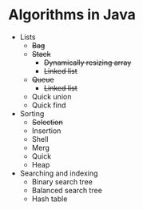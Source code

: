 # Algorithms in Java

- Lists
    - ~~Bag~~
    - ~~Stack~~
        - ~~Dynamically resizing array~~
        - ~~Linked list~~
    - ~~Queue~~
        - ~~Linked list~~
    - Quick union
    - Quick find
- Sorting
    - ~~Selection~~
    - Insertion
    - Shell
    - Merg
    - Quick
    - Heap
- Searching and indexing
    - Binary search tree
    - Balanced search tree
    - Hash table
